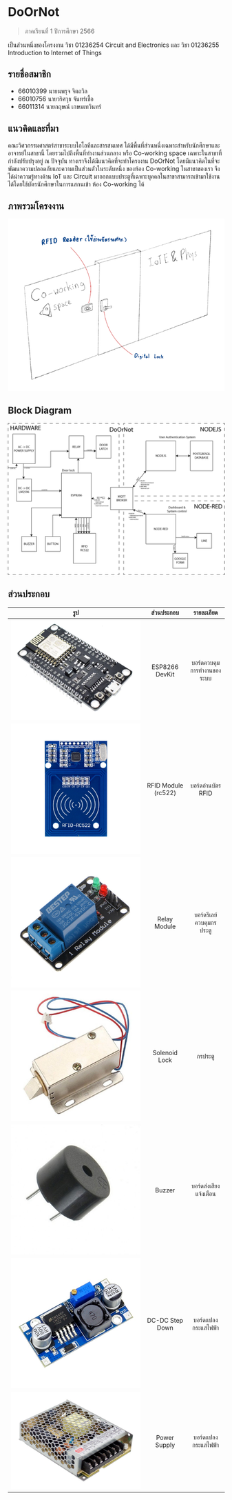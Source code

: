 # DoOrNot

> ภาคเรียนที่ 1 ปีการศึกษา 2566

เป็นส่วนหนึ่งของโครงงาน วิชา 01236254 Circuit and Electronics และ วิชา 01236255 Introduction to Internet of Things

## รายชื่อสมาชิก

- 66010399 นายนพรุจ จิตถวิล
- 66010756 นายวริศวุธ จันทร์เชื้อ
- 66011314 นายกฤษณ์ เกษมเทวินทร์

## แนวคิดและที่มา

คณะวิศวกรรมศาสตร์สาขาระบบไอโอทีและสารสนเทศ ได้มีพื้นที่ส่วนหนึ่งเฉพาะสำหรับนักศึกษาและอาจารย์ในสาขานี้ โดยรวมไปถึงพื้นที่ทำงานส่วนกลาง หรือ Co-working space เฉพาะในสาขาที่กำลังปรับปรุงอยู่ ณ ปัจจุบัน ทางเราจึงได้มีแนวคิดที่จะทำโครงงาน DoOrNot โดยมีแนวคิดในที่จะพัฒนาความปลอดภัยและความเป็นส่วนตัวในระดับหนึ่ง ของห้อง Co-working ในสาขาของเรา จึงได้นำความรู้ทางด้าน IoT และ Circuit มาออกแบบประตูที่เฉพาะบุคคลในสาขาสามารถเข้ามาใช้งานได้โดยใช้บัตรนักศึกษาในการแสกนเข้า ห้อง Co-working ได้

## ภาพรวมโครงงาน

![image](/assets/Design.png)

## Block Diagram

![block diagram](/assets/BlockDiagram.png)

## ส่วนประกอบ

|                     รูป                      |     ส่วนประกอบ      |         รายละเอียด         |
| :------------------------------------------: | :-----------------: | :------------------------: |
| ![ESP8266DevKit](/assets/ESP8266DevKit.webp) |   ESP8266 DevKit    | บอร์ดควบคุมการทำงานของระบบ |
|     ![RFIDRC522](/assets/RFIDRC522.jpg)      | RFID Module (rc522) |     บอร์ดอ่านบัตร RFID     |
|   ![RELAYMODULE](/assets/RELAYMODULE.jpg)    |    Relay Module     |  บอร์ดรีเลย์ควบคุมกรประตู  |
| ![SOLENIOIDLOCK](/assets/SOLENOIDLOCK.webp)  |    Solenoid Lock    |          กรประตู           |
|        ![Buzzer](/assets/BUZZER.jpg)         |       Buzzer        |   บอร์ดส่งเสียงแจ้งเตือน   |
|    ![DCSTEPDOWN](/assets/DCSTEPDOWN.jpg)     |   DC-DC Step Down   |    บอร์ดแปลงกระแสไฟฟ้า     |
|   ![POWERSUPPLY](/assets/POWERSUPPLY.jpg)    |    Power Supply     |    บอร์ดแปลงกระแสไฟฟ้า     |

